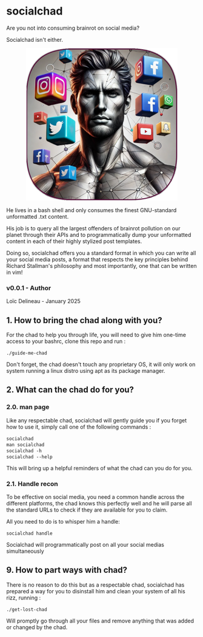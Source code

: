 # socialchad
Are you not into consuming brainrot on social media? 

Socialchad isn't either.

<p align="center">
	<img src="assets/logo.png" width="400">
</p>

He lives in a bash shell and only consumes the 
finest GNU-standard unformatted .txt content.

His job is to query all the largest offenders of brainrot pollution on
our planet through their APIs and to programmatically dump 
your unformatted content in each of their
highly stylized post templates.

Doing so, socialchad offers you a standard format in which you can write
all your social media posts, a format that respects the key principles 
behind Richard Stallman's philosophy and most importantly, 
one that can be written in vim!

### v0.0.1 - Author
Loïc Delineau - January 2025

## 1. How to bring the chad along with you?
For the chad to help you through life, you will need to give him 
one-time access to your bashrc, clone this repo and run :

```
./guide-me-chad
```

Don't forget, the chad doesn't touch any proprietary OS, it will only
work on system running a linux distro using apt as its package manager.

## 2. What can the chad do for you?
### 2.0. man page
Like any respectable chad, socialchad will gently guide you if you 
forget how to use it, simply call one of the following commands :

```
socialchad
man socialchad
socialchad -h
socialchad --help
```

This will bring up a helpful reminders of what the chad can you do for you.

### 2.1. Handle recon
To be effective on social media, you need a common handle across
the different platforms, the chad knows this perfectly well and 
he will parse all the
standard URLs to check if they are available for you to claim.

All you need to do is to whisper him a handle:    

```
socialchad handle
```


Socialchad will programmatically post on all your social medias simultaneously 


## 9. How to part ways with chad?
There is no reason to do this but as a respectable chad, socialchad
has prepared a way for you to disinstall him and clean your system of 
all his rizz, running :

```
./get-lost-chad
```

Will promptly go through all your files and remove anything that was
added or changed by the chad. 

 


